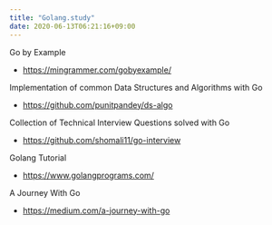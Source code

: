 ```yaml
---
title: "Golang.study"
date: 2020-06-13T06:21:16+09:00
---
```


Go by Example
 - https://mingrammer.com/gobyexample/

Implementation of common Data Structures and Algorithms with Go
 - https://github.com/punitpandey/ds-algo

Collection of Technical Interview Questions solved with Go
 - https://github.com/shomali11/go-interview

Golang Tutorial
- https://www.golangprograms.com/

A Journey With Go
 - https://medium.com/a-journey-with-go